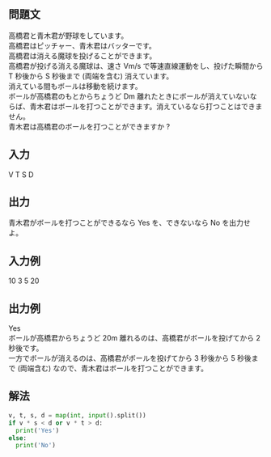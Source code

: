 ## 問題文
高橋君と青木君が野球をしています。  
高橋君はピッチャー、青木君はバッターです。  
高橋君は消える魔球を投げることができます。  
高橋君が投げる消える魔球は、速さ 
Vm/s で等速直線運動をし、投げた瞬間から 
T 秒後から 
S 秒後まで (両端を含む) 消えています。  
消えている間もボールは移動を続けます。  
ボールが高橋君のもとからちょうど 
Dm 離れたときにボールが消えていないならば、青木君はボールを打つことができます。消えているなら打つことはできません。  
青木君は高橋君のボールを打つことができますか ?
## 入力
V T S D
## 出力
青木君がボールを打つことができるなら Yes を、できないなら No を出力せよ。
## 入力例
10 3 5 20
## 出力例
Yes  
ボールが高橋君からちょうど 
20m 離れるのは、高橋君がボールを投げてから 
2 秒後です。  
一方でボールが消えるのは、高橋君がボールを投げてから 
3 秒後から 
5 秒後まで (両端含む) なので、青木君はボールを打つことができます。  
## 解法

```python
v, t, s, d = map(int, input().split())
if v * s < d or v * t > d:
  print('Yes')
else:
  print('No')